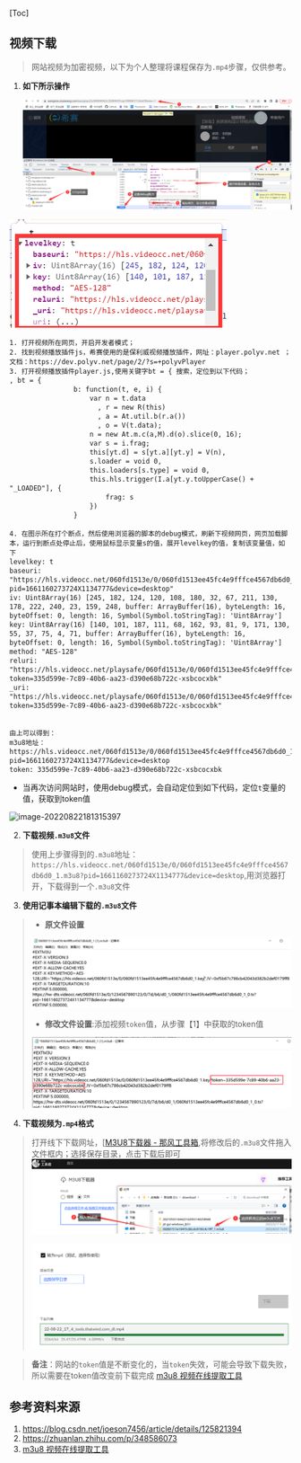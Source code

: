 [Toc]

## 视频下载

> 网站视频为加密视频，以下为个人整理将课程保存为`.mp4`步骤，仅供参考。

1. **如下所示操作**

   

   ![image-20220822171535756](images/image-20220822171535756.png)

![image-20220822173216914](images/image-20220822173216914.png)

```
1. 打开视频所在网页，开启开发者模式；
2. 找到视频播放插件js，希赛使用的是保利威视频播放插件，网址：player.polyv.net ；文档：https://dev.polyv.net/page/2/?s=+polyvPlayer
3. 打开视频播放插件player.js,使用关键字bt = { 搜索，定位到以下代码；
, bt = {
                b: function(t, e, i) {
                    var n = t.data
                      , r = new R(this)
                      , a = At.util.b(r.a())
                      , o = V(t.data);
                    n = new At.m.c(a,M).d(o).slice(0, 16);
                    var s = i.frag;
                    this[yt.d] = s[yt.a][yt.y] = V(n),
                    s.loader = void 0,
                    this.loaders[s.type] = void 0,
                    this.hls.trigger(I.a[yt.y.toUpperCase() + "_LOADED"], {
                        frag: s
                    })
                }

4. 在图示所在打个断点，然后使用浏览器的脚本的debug模式，刷新下视频网页，网页加载脚本，运行到断点处停止后，使用鼠标显示变量s的值，展开levelkey的值，复制该变量值，如下
levelkey: t
baseuri: "https://hls.videocc.net/060fd1513e/0/060fd1513ee45fc4e9fffce4567db6d0_1.m3u8?pid=1661160273724X1134777&device=desktop"
iv: Uint8Array(16) [245, 182, 124, 120, 108, 180, 32, 67, 211, 130, 178, 222, 240, 23, 159, 248, buffer: ArrayBuffer(16), byteLength: 16, byteOffset: 0, length: 16, Symbol(Symbol.toStringTag): 'Uint8Array']
key: Uint8Array(16) [140, 101, 187, 111, 68, 162, 93, 81, 9, 171, 130, 55, 37, 75, 4, 71, buffer: ArrayBuffer(16), byteLength: 16, byteOffset: 0, length: 16, Symbol(Symbol.toStringTag): 'Uint8Array']
method: "AES-128"
reluri: "https://hls.videocc.net/playsafe/060fd1513e/0/060fd1513ee45fc4e9fffce4567db6d0_1.key?token=335d599e-7c89-40b6-aa23-d390e68b722c-xsbcocxbk"
_uri: "https://hls.videocc.net/playsafe/060fd1513e/0/060fd1513ee45fc4e9fffce4567db6d0_1.key?token=335d599e-7c89-40b6-aa23-d390e68b722c-xsbcocxbk"


由上可以得到：
m3u8地址：https://hls.videocc.net/060fd1513e/0/060fd1513ee45fc4e9fffce4567db6d0_1.m3u8?pid=1661160273724X1134777&device=desktop
token: 335d599e-7c89-40b6-aa23-d390e68b722c-xsbcocxbk
```

- 当再次访问网站时，使用debug模式，会自动定位到如下代码，定位`t`变量的值，获取到token值

![image-20220822181315397](file://E:/JoyNotes/SystemArchitectureDesignerTest/images/image-20220822181315397.png?lastModify=1661163263)

2. **下载视频`.m3u8`文件**

> 使用上步骤得到的`.m3u8`地址：`https://hls.videocc.net/060fd1513e/0/060fd1513ee45fc4e9fffce4567db6d0_1.m3u8?pid=1661160273724X1134777&device=desktop`,用浏览器打开，下载得到一个`.m3u8`文件

3. **使用记事本编辑下载的`.m3u8`文件**

> - **原文件设置**
>
> ![image-20220822173842193](images/image-20220822173842193.png)
>
> - **修改文件设置**:添加视频`token`值，从步骤【1】中获取的token值
>
> ![image-20220822174111673](images/image-20220822174111673.png)

4. **下载视频为`.mp4`格式**

> 打开线下下载网址，[[M3U8下载器 - 那风工具箱](https://tools.thatwind.com/tool/m3u8downloader),将修改后的`.m3u8`文件拖入文件框内；选择保存目录，点击下载后即可
> ![image-20220822174408410](images/image-20220822174408410.png)
>
> ![image-20220822174607517](images/image-20220822174607517.png)

> **备注**：网站的`token`值是不断变化的，当`token`失效，可能会导致下载失败，所以需要在token值改变前下载完成
> [m3u8 视频在线提取工具](https://blog.luckly-mjw.cn/tool-show/m3u8-downloader/index.html)

## 参考资料来源

1. https://blog.csdn.net/joeson7456/article/details/125821394
2. https://zhuanlan.zhihu.com/p/348586073
3. [m3u8 视频在线提取工具](https://blog.luckly-mjw.cn/tool-show/m3u8-downloader/index.html)